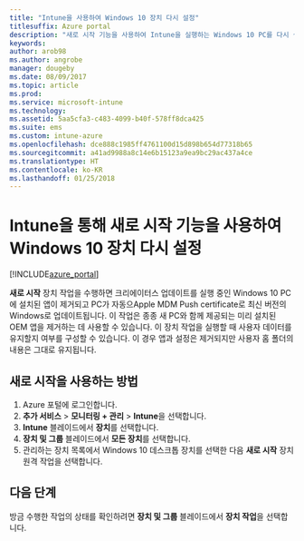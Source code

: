 ```yaml
---
title: "Intune을 사용하여 Windows 10 장치 다시 설정"
titlesuffix: Azure portal
description: "새로 시작 기능을 사용하여 Intune을 실행하는 Windows 10 PC를 다시 설정하는 방법을 알아봅니다.\""
keywords: 
author: arob98
ms.author: angrobe
manager: dougeby
ms.date: 08/09/2017
ms.topic: article
ms.prod: 
ms.service: microsoft-intune
ms.technology: 
ms.assetid: 5aa5cfa3-c483-4099-b40f-578ff8dca425
ms.suite: ems
ms.custom: intune-azure
ms.openlocfilehash: dce888c1985ff4761100d15d898b654d77318b65
ms.sourcegitcommit: a41ad9988a8c14e6b15123a9ea9bc29ac437a4ce
ms.translationtype: HT
ms.contentlocale: ko-KR
ms.lasthandoff: 01/25/2018
---
```

# <a name="use-fresh-start-to-reset-windows-10-devices-with-intune"></a>Intune을 통해 새로 시작 기능을 사용하여 Windows 10 장치 다시 설정


[!INCLUDE[azure_portal](./includes/azure_portal.md)]

**새로 시작** 장치 작업을 수행하면 크리에이터스 업데이트를 실행 중인 Windows 10 PC에 설치된 앱이 제거되고 PC가 자동으Apple MDM Push certificate로 최신 버전의 Windows로 업데이트됩니다.
이 작업은 종종 새 PC와 함께 제공되는 미리 설치된 OEM 앱을 제거하는 데 사용할 수 있습니다. 이 장치 작업을 실행할 때 사용자 데이터를 유지할지 여부를 구성할 수 있습니다. 이 경우 앱과 설정은 제거되지만 사용자 홈 폴더의 내용은 그대로 유지됩니다.

## <a name="how-to-use-fresh-start"></a>새로 시작을 사용하는 방법

1. Azure 포털에 로그인합니다.
2. **추가 서비스** > **모니터링 + 관리** > **Intune**을 선택합니다.
3. **Intune** 블레이드에서 **장치**를 선택합니다.
4. **장치 및 그룹** 블레이드에서 **모든 장치**를 선택합니다.
5. 관리하는 장치 목록에서 Windows 10 데스크톱 장치를 선택한 다음 **새로 시작** 장치 원격 작업을 선택합니다.

## <a name="next-steps"></a>다음 단계

방금 수행한 작업의 상태를 확인하려면 **장치 및 그룹** 블레이드에서 **장치 작업**을 선택합니다.

